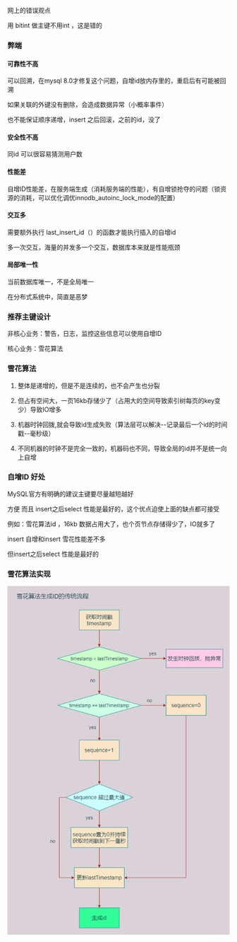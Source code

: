 网上的错误观点

用 bitint 做主键不用int ，这是错的



### 弊端

#### 可靠性不高

可以回溯，在mysql 8.0才修复这个问题，自增id放内存里的，重启后有可能被回溯

如果关联的外键没有删除，会造成数据异常（小概率事件）

也不能保证顺序递增，insert 之后回滚，之前的id，没了

#### 安全性不高

同id 可以很容易猜测用户数

#### 性能差

自增ID性能差，在服务端生成（消耗服务端的性能），有自增锁抢夺的问题（锁资源的消耗，可以优化调优innodb_autoinc_lock_mode的配置）

#### 交互多

需要额外执行 last_insert_id（）的函数才能执行插入的自增id

多一次交互，海量的并发多一个交互，数据库本来就是性能瓶颈

#### 局部唯一性

当前数据库唯一，不是全局唯一

在分布式系统中，简直是恶梦



### 推荐主键设计

非核心业务：警告，日志，监控这些信息可以使用自增ID

核心业务：雪花算法



### 雪花算法

1. 整体是递增的，但是不是连续的，也不会产生也分裂

2. 但占有空间大，一页16kb存储少了（占用大的空间导致索引树每页的key变少）导致IO增多

3. 机器时钟回拨,就会导致id生成失败（算法层可以解决--记录最后一个id的时间戳--毫秒级）

4. 不同机器的时钟不是完全一致的，机器码也不同，导致全局的id并不是统一向上自增



### 自增ID 好处

MySQL官方有明确的建议主键要尽量越短越好

方便 而且 insert之后select 性能是最好的，这个优点迫使上面的缺点都可接受

例如：雪花算法id ，16kb 数据占用大了，也个页节点存储得少了，IO就多了



insert 自增和insert 雪花性能差不多

但insert之后select 性能是最好的







### 雪花算法实现

![](img\20220914142941267.png)























